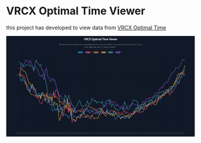 # VRCX Optimal Time Viewer

this project has developed to view data from [VRCX Optimal Time](https://github.com/zkxs/vrcx-optimal-time)

![](preview.png)
